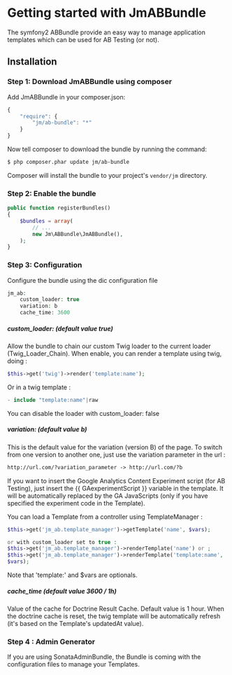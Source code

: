 Getting started with JmABBundle
===============================

The symfony2 ABBundle provide an easy way to manage application templates which can be used for AB Testing (or not).


## Installation

### Step 1: Download JmABBundle using composer

Add JmABBundle in your composer.json:

```js
{
    "require": {
        "jm/ab-bundle": "*"
    }
}
```

Now tell composer to download the bundle by running the command:

``` bash
$ php composer.phar update jm/ab-bundle
```

Composer will install the bundle to your project's `vendor/jm` directory.


### Step 2: Enable the bundle
```php
public function registerBundles()
{
    $bundles = array(
        // ...
        new Jm\ABBundle\JmABBundle(),
    );
}
```

### Step 3: Configuration

Configure the bundle using the dic configuration file
```php
jm_ab:
    custom_loader: true
    variation: b
    cache_time: 3600
```

##### custom_loader: (default value true)
Allow the bundle to chain our custom Twig loader to the current loader
(Twig_Loader_Chain). When enable, you can render a template using twig, doing :
```php
$this->get('twig')->render('template:name');
```
Or in a twig template :
```php
- include "template:name"|raw
```

You can disable the loader with custom_loader: false

##### variation: (default value b)
This is the default value for the variation (version B) of the page.
To switch from one version to another one, just use the variation parameter in the url :
```html
http://url.com/?variation_parameter -> http://url.com/?b
```

If you want to insert the Google Analytics Content Experiment script (for AB
Testing), just insert the {{ GAexperimentScript }} variable in the template.
It will be automatically replaced by the GA JavaScripts (only if you have
specified the experiment code in the Template).

You can load a Template from a controller using TemplateManager :
```php
$this->get('jm_ab.template_manager')->getTemplate('name', $vars);

or with custom_loader set to true :
$this->get('jm_ab.template_manager')->renderTemplate('name') or ;
$this->get('jm_ab.template_manager')->renderTemplate('template:name',
$vars);
```
Note that 'template:' and $vars are optionals.

##### cache_time (default value 3600 / 1h)

Value of the cache for Doctrine Result Cache. Default value is 1 hour.
When the doctrine cache is reset, the twig template will be automatically 
refresh (it's based on the Template's updatedAt value).

### Step 4 : Admin Generator

If you are using SonataAdminBundle, the Bundle is coming with the configuration files 
to manage your Templates.

